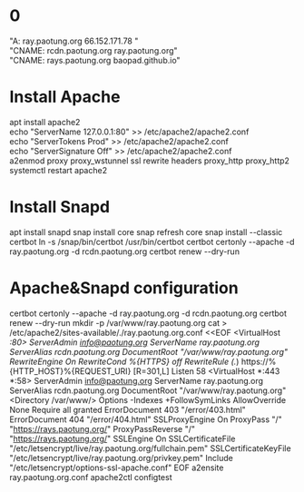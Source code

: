 # 0
"A:  ray.paotung.org    	66.152.171.78    "<br>
"CNAME:  rcdn.paotung.org    	ray.paotung.org"<br>
"CNAME:  rays.paotung.org    	baopad.github.io"
# Install Apache
apt install apache2<br>
echo "ServerName 127.0.0.1:80" >> /etc/apache2/apache2.conf<br>
echo "ServerTokens Prod" >> /etc/apache2/apache2.conf<br>
echo "ServerSignature Off" >> /etc/apache2/apache2.conf<br>
a2enmod proxy proxy_wstunnel ssl rewrite headers proxy_http proxy_http2<br>
systemctl restart apache2
# Install Snapd
apt install snapd
snap install core
snap refresh core
snap install --classic certbot
ln -s /snap/bin/certbot /usr/bin/certbot
certbot certonly --apache -d ray.paotung.org -d rcdn.paotung.org
certbot renew --dry-run

# Apache&Snapd configuration
certbot certonly --apache -d ray.paotung.org -d rcdn.paotung.org
certbot renew --dry-run
mkdir -p /var/www/ray.paotung.org
cat > /etc/apache2/sites-available/./ray.paotung.org.conf <<EOF
<VirtualHost *:80>
    ServerAdmin info@paotung.org
    ServerName ray.paotung.org
    ServerAlias rcdn.paotung.org
    DocumentRoot "/var/www/ray.paotung.org"
    RewriteEngine On
    RewriteCond %{HTTPS} off
    RewriteRule (.*) https://%{HTTP_HOST}%{REQUEST_URI} [R=301,L]
</VirtualHost>
Listen 58
<VirtualHost *:443 *:58>
    ServerAdmin info@paotung.org
    ServerName ray.paotung.org
    ServerAlias rcdn.paotung.org
    DocumentRoot "/var/www/ray.paotung.org"
    <Directory /var/www/>
        Options -Indexes +FollowSymLinks
        AllowOverride None
        Require all granted
    </Directory>
    ErrorDocument 403 "/error/403.html"
    ErrorDocument 404 "/error/404.html"
    SSLProxyEngine On
    ProxyPass "/" "https://rays.paotung.org/"
    ProxyPassReverse "/" "https://rays.paotung.org/"
    SSLEngine On
    SSLCertificateFile "/etc/letsencrypt/live/ray.paotung.org/fullchain.pem"
    SSLCertificateKeyFile "/etc/letsencrypt/live/ray.paotung.org/privkey.pem"
    Include "/etc/letsencrypt/options-ssl-apache.conf"
</VirtualHost>
EOF
a2ensite ray.paotung.org.conf
apache2ctl configtest

